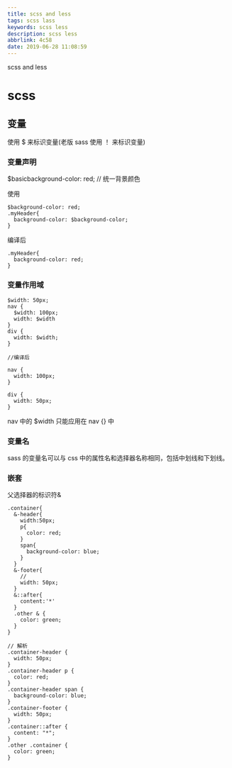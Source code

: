 ```yaml
---
title: scss and less
tags: scss lass
keywords: scss less
description: scss less
abbrlink: 4c58
date: 2019-06-28 11:08:59
---
```


scss and less

<!-- more -->

# scss

## 变量

使用 $ 来标识变量(老版 sass 使用 ！ 来标识变量)

### 变量声明

$basicbackground-color: red; // 统一背景颜色

使用
```
$background-color: red;
.myHeader{
  background-color: $background-color;
}
```

编译后

```
.myHeader{
  background-color: red;
}
```

### 变量作用域

```
$width: 50px;
nav {
  $width: 100px;
  width: $width
}
div {
  width: $width;
}

//编译后

nav {
  width: 100px;
}

div {
  width: 50px;
}
```

nav 中的 $width 只能应用在 nav {} 中

### 变量名

sass 的变量名可以与 css 中的属性名和选择器名称相同，包括中划线和下划线。

### 嵌套

父选择器的标识符&

```
.container{
  &-header{
    width:50px;
    p{
      color: red;
    }
    span{
      background-color: blue;
    }
  }
  &-footer{
    //
    width: 50px;
  }
  &::after{
    content:'*'
  }
  .other & {
    color: green;
  }
}

// 解析
.container-header {
  width: 50px;
}
.container-header p {
  color: red;
}
.container-header span {
  background-color: blue;
}
.container-footer {
  width: 50px;
}
.container::after {
  content: "*";
}
.other .container {
  color: green;
}
```


